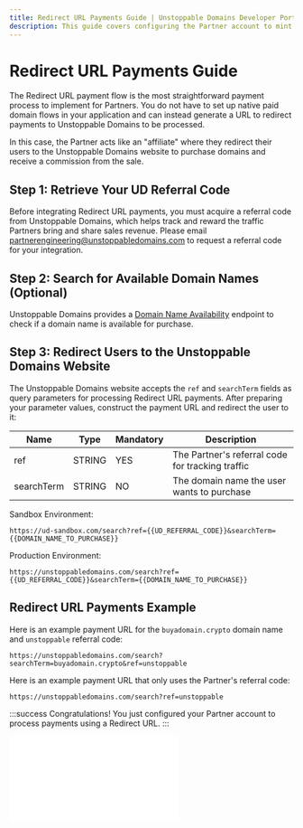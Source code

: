 ```yaml
---
title: Redirect URL Payments Guide | Unstoppable Domains Developer Portal
description: This guide covers configuring the Partner account to mint paid domains using the redirect URL payment processing flow.
---
```


# Redirect URL Payments Guide

The Redirect URL payment flow is the most straightforward payment process to implement for Partners. You do not have to set up native paid domain flows in your application and can instead generate a URL to redirect payments to Unstoppable Domains to be processed.

In this case, the Partner acts like an "affiliate" where they redirect their users to the Unstoppable Domains website to purchase domains and receive a commission from the sale.

## Step 1: Retrieve Your UD Referral Code

Before integrating Redirect URL payments, you must acquire a referral code from Unstoppable Domains, which helps track and reward the traffic Partners bring and share sales revenue. Please email <partnerengineering@unstoppabledomains.com> to request a referral code for your integration.

## Step 2: Search for Available Domain Names (Optional)

Unstoppable Domains provides a [Domain Name Availability](https://docs.unstoppabledomains.com/openapi/reference/#tag/domains/paths/~1domains~1%7BdomainName%7D/get) endpoint to check if a domain name is available for purchase.

## Step 3: Redirect Users to the Unstoppable Domains Website

The Unstoppable Domains website accepts the `ref` and `searchTerm` fields as query parameters for processing Redirect URL payments. After preparing your parameter values, construct the payment URL and redirect the user to it:

| Name | Type | Mandatory | Description |
| - | - | - | - |
| ref | STRING | YES | The Partner's referral code for tracking traffic |
| searchTerm | STRING | NO | The domain name the user wants to purchase |

Sandbox Environment:

```
https://ud-sandbox.com/search?ref={{UD_REFERRAL_CODE}}&searchTerm={{DOMAIN_NAME_TO_PURCHASE}}
```

Production Environment:

```
https://unstoppabledomains.com/search?ref={{UD_REFERRAL_CODE}}&searchTerm={{DOMAIN_NAME_TO_PURCHASE}}
```

## Redirect URL Payments Example

Here is an example payment URL for the `buyadomain.crypto` domain name and `unstoppable` referral code:

```
https://unstoppabledomains.com/search?searchTerm=buyadomain.crypto&ref=unstoppable
```

Here is an example payment URL that only uses the Partner's referral code:

```
https://unstoppabledomains.com/search?ref=unstoppable
```

:::success Congratulations!
You just configured your Partner account to process payments using a Redirect URL.
:::

<embed src="/snippets/_discord.md" />
